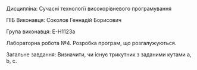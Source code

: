 Дисципліна: Сучасні технології високорівневого програмування

ПІБ Виконавця: Соколов Геннадій Борисович

Група виконавця: Е-Н1123а

Лабораторна робота №4. Розробка програм, що розгалужуються.

Загальне завдання: Визначити, чи існує трикутник з заданими кутами a, b, c.
